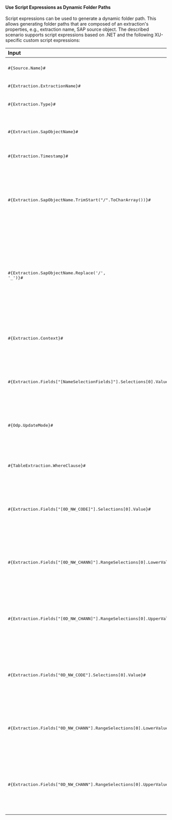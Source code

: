 
#### Use Script Expressions as Dynamic Folder Paths

Script expressions can be used to generate a dynamic folder path.
This allows generating folder paths that are composed of an extraction's properties, e.g., extraction name, SAP source object.
The described scenario supports script expressions based on .NET and the following XU-specific custom script expressions:

| Input                                                   | Description|
|:--------------------------------------------------------|:-----------|
|<pre>#{Source.Name}#</pre> |  Name of the extraction's SAP source.|
|<pre>#{Extraction.ExtractionName}#</pre> | Name of the extraction. |
|<pre>#{Extraction.Type}#</pre> |  Extraction type (*Table*, *ODP*, *BAPI*, etc.). |
|<pre>#{Extraction.SapObjectName}#</pre> |  Name of the SAP object the extraction is extracting data from. |
|<pre>#{Extraction.Timestamp}#</pre> |  Timestamp of the extraction.  |
|<pre>#{Extraction.SapObjectName.TrimStart("/".ToCharArray())}#</pre>  |Removes the first slash '/' of an SAP object. <br> Example: /BIO/TMATERIAL to BIO/TMATERIAL - prevents creating an empty folder in a file path.
|<pre>#{Extraction.SapObjectName.Replace('/', '_')}#</pre> | Replaces all slashes '/' of an SAP object. <br> Example: /BIO/TMATERIAL to _BIO_TMATERIAL - prevents splitting the SAP object name by folders in a file path.         |
|<pre>#{Extraction.Context}#</pre> |  Only for ODP extractions: returns the context of the ODP object (*SAPI*, *ABAP_CDS*, etc). |
|<pre>#{Extraction.Fields["[NameSelectionFields]"].Selections[0].Value}#</pre>| Only for ODP extractions: returns the input value of a defined selection / filter.| 
|<pre>#{Odp.UpdateMode}#</pre>| Only for ODP extractions: returns the update mode (*Delta*, *Full*, *Repeat*) of the extraction.| 
|<pre>#{TableExtraction.WhereClause}#</pre> | Only for Table extractions: returns the WHERE clause of the extraction.  |
|<pre>#{Extraction.Fields["[0D_NW_CODE]"].Selections[0].Value}#</pre> | Only for BWCube extractions (MDX mode): returns the input value of a defined selection.  |
|<pre>#{Extraction.Fields["[0D_NW_CHANN]"].RangeSelections[0].LowerValue}#</pre> | Only for BWCube extractions (MDX mode): returns the lower input value of a defined selection range.  |
|<pre>#{Extraction.Fields["[0D_NW_CHANN]"].RangeSelections[0].UpperValue}#</pre> | Only for BWCube extractions (MDX mode): returns the upper input value of a defined selection range.  |
|<pre>#{Extraction.Fields["0D_NW_CODE"].Selections[0].Value}#</pre> | Only for BWCube extractions (BICS mode): returns the input value of a defined selection. |
|<pre>#{Extraction.Fields["0D_NW_CHANN"].RangeSelections[0].LowerValue}#</pre> | Only for BWCube extractions (BICS mode): returns the lower input value of a defined selection range.  |
|<pre>#{Extraction.Fields["0D_NW_CHANN"].RangeSelections[0].UpperValue}#</pre> | Only for BWCube extractions (BICS mode): returns the upper input value of a defined selection range.  |

